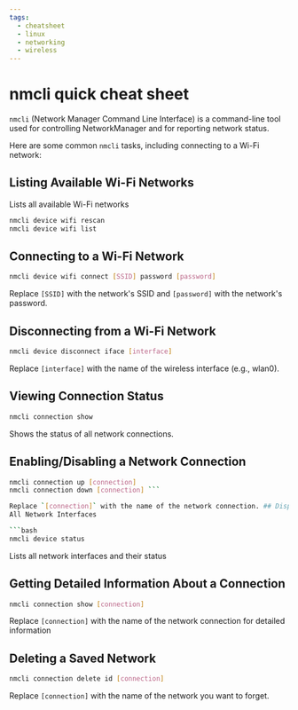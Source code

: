 ```yaml
---
tags:
  - cheatsheet
  - linux
  - networking
  - wireless
---
```

# nmcli quick cheat sheet

`nmcli` (Network Manager Command Line Interface) is a command-line tool used for
controlling NetworkManager and for reporting network status.

Here are some common `nmcli` tasks, including connecting to a Wi-Fi network:

## Listing Available Wi-Fi Networks

Lists all available Wi-Fi networks

```bash
nmcli device wifi rescan
nmcli device wifi list
```

## Connecting to a Wi-Fi Network

```bash
nmcli device wifi connect [SSID] password [password]
```

Replace `[SSID]` with the network's SSID and `[password]` with the network's
password.

## Disconnecting from a Wi-Fi Network

```bash
nmcli device disconnect iface [interface]
```

Replace `[interface]` with the name of the wireless interface (e.g., wlan0).

## Viewing Connection Status

```bash
nmcli connection show
```

Shows the status of all network connections.

## Enabling/Disabling a Network Connection

```bash
nmcli connection up [connection]
nmcli connection down [connection] ```

Replace `[connection]` with the name of the network connection. ## Displaying
All Network Interfaces

```bash
nmcli device status
```

Lists all network interfaces and their status
## Getting Detailed Information About a Connection

```bash
nmcli connection show [connection]
```

Replace `[connection]` with the name of the network connection for detailed
information

## Deleting a Saved Network

```bash
nmcli connection delete id [connection]
```

Replace `[connection]` with the name of the network you want to forget.

